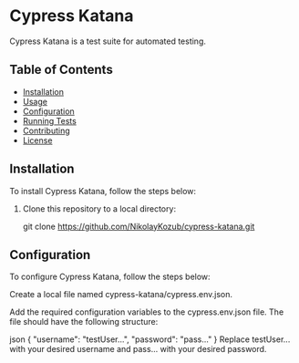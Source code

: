 # Cypress Katana

Cypress Katana is a test suite for automated testing.

## Table of Contents

- [Installation](#installation)
- [Usage](#usage)
- [Configuration](#configuration)
- [Running Tests](#running-tests)
- [Contributing](#contributing)
- [License](#license)

## Installation

To install Cypress Katana, follow the steps below:

1. Clone this repository to a local directory:

   git clone https://github.com/NikolayKozub/cypress-katana.git
   
## Configuration
To configure Cypress Katana, follow the steps below:

Create a local file named cypress-katana/cypress.env.json.

Add the required configuration variables to the cypress.env.json file. The file should have the following structure:

json
{
  "username": "testUser...",
  "password": "pass..."
}
Replace testUser... with your desired username and pass... with your desired password.
